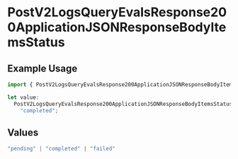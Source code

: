 # PostV2LogsQueryEvalsResponse200ApplicationJSONResponseBodyItemsStatus

## Example Usage

```typescript
import { PostV2LogsQueryEvalsResponse200ApplicationJSONResponseBodyItemsStatus } from "orq-poc-typescript-multi-env-version/models/operations";

let value:
  PostV2LogsQueryEvalsResponse200ApplicationJSONResponseBodyItemsStatus =
    "completed";
```

## Values

```typescript
"pending" | "completed" | "failed"
```